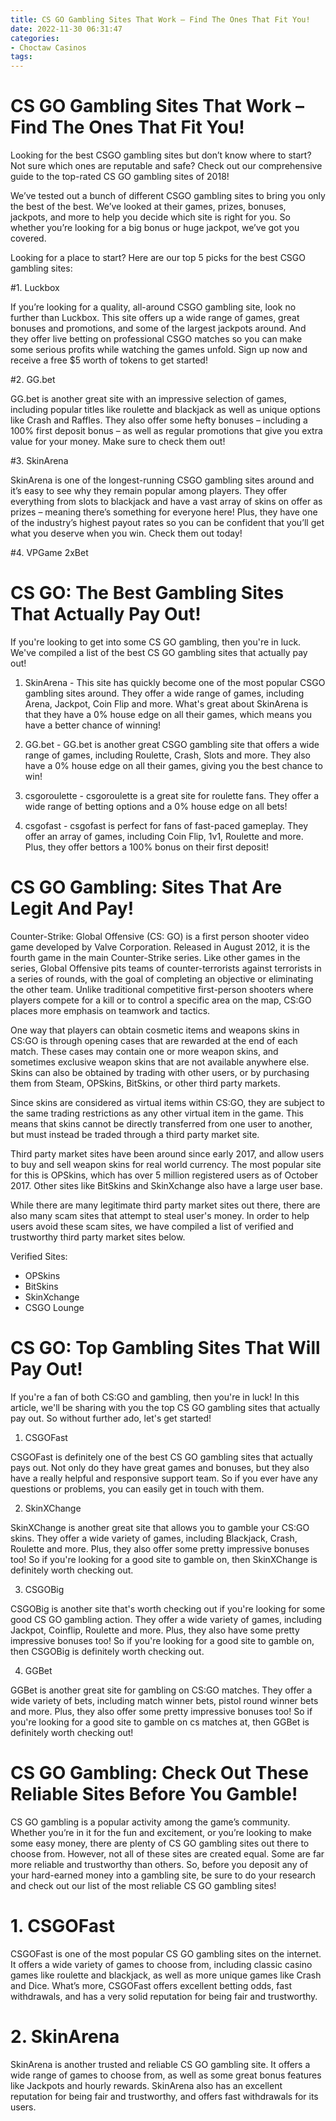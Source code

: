 ```yaml
---
title: CS GO Gambling Sites That Work – Find The Ones That Fit You!
date: 2022-11-30 06:31:47
categories:
- Choctaw Casinos
tags:
---
```



#  CS GO Gambling Sites That Work – Find The Ones That Fit You!

Looking for the best CSGO gambling sites but don’t know where to start? Not sure which ones are reputable and safe? Check out our comprehensive guide to the top-rated CS GO gambling sites of 2018!

We’ve tested out a bunch of different CSGO gambling sites to bring you only the best of the best. We’ve looked at their games, prizes, bonuses, jackpots, and more to help you decide which site is right for you. So whether you’re looking for a big bonus or huge jackpot, we’ve got you covered.

Looking for a place to start? Here are our top 5 picks for the best CSGO gambling sites:

#1. Luckbox

If you’re looking for a quality, all-around CSGO gambling site, look no further than Luckbox. This site offers up a wide range of games, great bonuses and promotions, and some of the largest jackpots around. And they offer live betting on professional CSGO matches so you can make some serious profits while watching the games unfold. Sign up now and receive a free $5 worth of tokens to get started!

#2. GG.bet

GG.bet is another great site with an impressive selection of games, including popular titles like roulette and blackjack as well as unique options like Crash and Raffles. They also offer some hefty bonuses – including a 100% first deposit bonus – as well as regular promotions that give you extra value for your money. Make sure to check them out!

#3. SkinArena

SkinArena is one of the longest-running CSGO gambling sites around and it’s easy to see why they remain popular among players. They offer everything from slots to blackjack and have a vast array of skins on offer as prizes – meaning there’s something for everyone here! Plus, they have one of the industry’s highest payout rates so you can be confident that you’ll get what you deserve when you win. Check them out today!

#4. VPGame
2xBet 



#  CS GO: The Best Gambling Sites That Actually Pay Out!

If you're looking to get into some CS GO gambling, then you're in luck. We've compiled a list of the best CS GO gambling sites that actually pay out!

1. SkinArena - This site has quickly become one of the most popular CSGO gambling sites around. They offer a wide range of games, including Arena, Jackpot, Coin Flip and more. What's great about SkinArena is that they have a 0% house edge on all their games, which means you have a better chance of winning!

2. GG.bet - GG.bet is another great CSGO gambling site that offers a wide range of games, including Roulette, Crash, Slots and more. They also have a 0% house edge on all their games, giving you the best chance to win!

3. csgoroulette - csgoroulette is a great site for roulette fans. They offer a wide range of betting options and a 0% house edge on all bets!

4. csgofast - csgofast is perfect for fans of fast-paced gameplay. They offer an array of games, including Coin Flip, 1v1, Roulette and more. Plus, they offer bettors a 100% bonus on their first deposit!

#  CS GO Gambling: Sites That Are Legit And Pay!



Counter-Strike: Global Offensive (CS: GO) is a first person shooter video game developed by Valve Corporation. Released in August 2012, it is the fourth game in the main Counter-Strike series. Like other games in the series, Global Offensive pits teams of counter-terrorists against terrorists in a series of rounds, with the goal of completing an objective or eliminating the other team. Unlike traditional competitive first-person shooters where players compete for a kill or to control a specific area on the map, CS:GO places more emphasis on teamwork and tactics.

One way that players can obtain cosmetic items and weapons skins in CS:GO is through opening cases that are rewarded at the end of each match. These cases may contain one or more weapon skins, and sometimes exclusive weapon skins that are not available anywhere else. Skins can also be obtained by trading with other users, or by purchasing them from Steam, OPSkins, BitSkins, or other third party markets. 

Since skins are considered as virtual items within CS:GO, they are subject to the same trading restrictions as any other virtual item in the game. This means that skins cannot be directly transferred from one user to another, but must instead be traded through a third party market site. 

Third party market sites have been around since early 2017, and allow users to buy and sell weapon skins for real world currency. The most popular site for this is OPSkins, which has over 5 million registered users as of October 2017. Other sites like BitSkins and SkinXchange also have a large user base. 

While there are many legitimate third party market sites out there, there are also many scam sites that attempt to steal user's money. In order to help users avoid these scam sites, we have compiled a list of verified and trustworthy third party market sites below. 

Verified Sites: 
- OPSkins 
- BitSkins 
- SkinXchange  
- CSGO Lounge

#  CS GO: Top Gambling Sites That Will Pay Out!

If you're a fan of both CS:GO and gambling, then you're in luck! In this article, we'll be sharing with you the top CS GO gambling sites that actually pay out. So without further ado, let's get started!

1. CSGOFast

CSGOFast is definitely one of the best CS GO gambling sites that actually pays out. Not only do they have great games and bonuses, but they also have a really helpful and responsive support team. So if you ever have any questions or problems, you can easily get in touch with them.

2. SkinXChange

SkinXChange is another great site that allows you to gamble your CS:GO skins. They offer a wide variety of games, including Blackjack, Crash, Roulette and more. Plus, they also offer some pretty impressive bonuses too! So if you're looking for a good site to gamble on, then SkinXChange is definitely worth checking out.

3. CSGOBig

CSGOBig is another site that's worth checking out if you're looking for some good CS GO gambling action. They offer a wide variety of games, including Jackpot, Coinflip, Roulette and more. Plus, they also have some pretty impressive bonuses too! So if you're looking for a good site to gamble on, then CSGOBig is definitely worth checking out.


4. GGBet

GGBet is another great site for gambling on CS:GO matches. They offer a wide variety of bets, including match winner bets, pistol round winner bets and more. Plus, they also offer some pretty impressive bonuses too! So if you're looking for a good site to gamble on cs matches at, then GGBet is definitely worth checking out!

#  CS GO Gambling: Check Out These Reliable Sites Before You Gamble!

CS GO gambling is a popular activity among the game’s community. Whether you’re in it for the fun and excitement, or you’re looking to make some easy money, there are plenty of CS GO gambling sites out there to choose from. However, not all of these sites are created equal. Some are far more reliable and trustworthy than others. So, before you deposit any of your hard-earned money into a gambling site, be sure to do your research and check out our list of the most reliable CS GO gambling sites!

# 1. CSGOFast

CSGOFast is one of the most popular CS GO gambling sites on the internet. It offers a wide variety of games to choose from, including classic casino games like roulette and blackjack, as well as more unique games like Crash and Dice. What’s more, CSGOFast offers excellent betting odds, fast withdrawals, and has a very solid reputation for being fair and trustworthy.

# 2. SkinArena

SkinArena is another trusted and reliable CS GO gambling site. It offers a wide range of games to choose from, as well as some great bonus features like Jackpots and hourly rewards. SkinArena also has an excellent reputation for being fair and trustworthy, and offers fast withdrawals for its users.